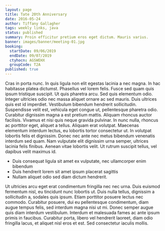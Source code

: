 ```yaml
---
layout: page
title: Tate 20th Anniversary
date: 2016-05-24
author: Tiffany Gallagher
tags: weekly links, java
status: published
summary: Proin efficitur pretium eros eget dictum. Mauris varius.
banner: images/banner/meeting-01.jpg
booking:
  startDate: 09/06/2019
  endDate: 09/07/2019
  ctyhocn: AGSWEHX
  groupCode: T2A
published: true
---
```

Cras in porta nunc. In quis ligula non elit egestas lacinia a nec magna. In hac habitasse platea dictumst. Phasellus vel lorem felis. Fusce sed quam quis ipsum tristique suscipit. Ut quis pharetra arcu. Sed quis elementum odio.
Integer ultricies odio nec massa aliquet ornare ac sed mauris. Duis ultrices quis est id imperdiet. Vestibulum bibendum hendrerit sollicitudin. Suspendisse velit est, vehicula eget congue ut, pellentesque pharetra odio. Curabitur dignissim magna a est pretium mattis. Aliquam rhoncus auctor facilisis. Vivamus et nisi quis neque gravida pulvinar. In nunc nulla, rhoncus ac porttitor eget, aliquet a tellus. Aliquam erat volutpat. Maecenas elementum interdum lectus, eu lobortis tortor consectetur ut. In volutpat lobortis felis et dignissim. Donec nec ante nec metus bibendum venenatis interdum sed quam. Nam vulputate elit dignissim urna semper, ultrices lacinia felis finibus. Aenean vitae lobortis velit. Ut rutrum suscipit tellus, vel dapibus velit maximus id.

* Duis consequat ligula sit amet ex vulputate, nec ullamcorper enim bibendum
* Duis hendrerit lorem sit amet ipsum placerat sagittis
* Nullam aliquet odio sed diam dictum hendrerit.

Ut ultricies arcu eget erat condimentum fringilla nec nec urna. Duis euismod fermentum nisl, eu tincidunt nunc lobortis ut. Duis nulla tellus, dignissim a sollicitudin a, sodales quis ipsum. Etiam porttitor posuere lectus nec commodo. Curabitur posuere, dui eu pellentesque condimentum, diam augue tempus felis, sed interdum magna nisi ut mi. Donec semper augue quis diam interdum vestibulum. Interdum et malesuada fames ac ante ipsum primis in faucibus. Curabitur porta, libero vel hendrerit laoreet, diam odio fringilla lacus, et aliquet nisl eros et est. Sed consectetur iaculis mollis.
